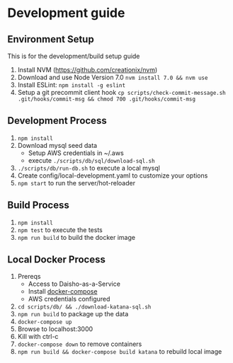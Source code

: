 # Development guide

## Environment Setup

This is for the development/build setup guide

1. Install NVM (https://github.com/creationix/nvm)
1. Download and use Node Version 7.0 `nvm install 7.0 && nvm use`
1. Install ESLint: `npm install -g eslint`
1. Setup a git precommit client hook `cp scripts/check-commit-message.sh .git/hooks/commit-msg && chmod 700 .git/hooks/commit-msg`

## Development Process
1. `npm install`
1. Download mysql seed data
    - Setup AWS credentials in ~/.aws
    - execute `./scripts/db/sql/download-sql.sh`
1. `./scripts/db/run-db.sh` to execute a local mysql
1. Create config/local-development.yaml to customize your options
1. `npm start` to run the server/hot-reloader

## Build Process
1. `npm install`
1. `npm test` to execute the tests
1. `npm run build` to build the docker image

## Local Docker Process
1. Prereqs
    - Access to Daisho-as-a-Service
    - Install [docker-compose](https://docs.docker.com/compose/install/)
    - AWS credentials configured
1. `cd scripts/db/ && ./download-katana-sql.sh`
1. `npm run build` to package up the data
1. `docker-compose up`
1. Browse to localhost:3000
1. Kill with ctrl-c
1. `docker-compose down` to remove containers
1. `npm run build && docker-compose build katana` to rebuild local image

